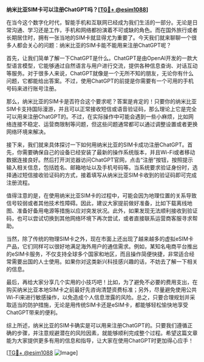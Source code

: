 **纳米比亚SIM卡可以注册ChatGPT吗？[[TG💪+ @esim1088](https://t.me/s/esim1088)]**

在当今这个数字化时代，智能手机和互联网已经成为我们生活的一部分。无论是日常沟通、学习还是工作，手机和网络都扮演着不可或缺的角色。而在国外旅行或者长期居住时，拥有一张当地的SIM卡就显得尤为重要了。今天我们就来聊聊一个很多人都会关心的问题：纳米比亚的SIM卡能不能用来注册ChatGPT呢？

首先，让我们简单了解一下ChatGPT是什么。ChatGPT是由OpenAI开发的一款大型语言模型，它能够通过自然语言与用户进行交流，提供各种信息查询、对话互动等服务。对于很多人来说，ChatGPT就像是一个无所不知的朋友，无论你有什么问题，它都能给出答案。不过，使用ChatGPT的前提是你需要有一个可用的手机号码来进行账号注册。

那么，纳米比亚的SIM卡是否符合这个要求呢？答案是肯定的！只要你的纳米比亚SIM卡支持国际漫游，并且可以正常接收短信或语音验证码，那么理论上它是完全可以用来注册ChatGPT的。不过，在实际操作中可能会遇到一些小麻烦，比如网络连接不稳定、运营商限制等问题，但这些问题通常都可以通过调整设置或者更换网络环境来解决。

接下来，我们就来具体探讨一下如何用纳米比亚的SIM卡成功注册ChatGPT。首先，你需要确保自己的设备已经安装了最新的操作系统版本，并且Wi-Fi或者移动数据连接良好。然后打开浏览器访问ChatGPT官网，点击“注册”按钮，按照提示输入相关信息，包括姓名、邮箱地址以及手机号码等。当系统要求验证身份时，选择通过短信接收验证码的方式，接着填写从纳米比亚SIM卡收到的验证码即可完成注册流程。

值得注意的是，在使用纳米比亚SIM卡的过程中，可能会因为地理位置的关系导致信号较弱或者其他技术性障碍。因此，建议大家提前做好准备，比如下载离线地图、准备好备用电源等措施以应对突发状况。此外，如果发现无法顺利接收到验证码，也可以尝试切换到其他网络环境下再次尝试，或者直接联系运营商客服寻求帮助。

当然，除了传统的物理SIM卡之外，现在市面上还出现了越来越多的虚拟eSIM卡产品，它们同样可以很好地满足海外用户的通信需求。例如，某知名电商平台推出的eSIM卡服务，不仅支持全球多个国家和地区，而且操作简便快捷，非常适合经常需要出国的人士使用。如果你对这类新兴科技感兴趣的话，不妨去了解一下相关的信息。

最后，再给大家分享几个实用的小技巧吧！比如，为了避免不必要的费用支出，在购买纳米比亚本地SIM卡之前最好先咨询清楚资费标准；另外，尽量避免使用公共Wi-Fi来进行敏感操作，以免造成个人信息泄露的风险。总之，只要合理规划并采取适当的防护措施，无论是用传统SIM卡还是eSIM卡，都能够轻松愉快地享受ChatGPT带来的便利。

综上所述，纳米比亚的SIM卡确实是可以用来注册ChatGPT的。只要我们遵循正确的步骤，并注意规避潜在的风险因素，就能够顺利完成整个过程。希望这篇文章能为大家提供更多有用的信息和指导，让大家在使用ChatGPT时更加得心应手！

[[TG💪+ @esim1088](https://t.me/s/esim1088) ![Image](https://i.postimg.cc/4NQfJmqS/Snipaste-2025-05-13-00-14-12.png)]